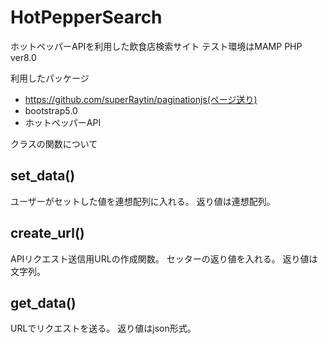 # HotPepperSearch
ホットペッパーAPIを利用した飲食店検索サイト
テスト環境はMAMP
PHP ver8.0

利用したパッケージ
- https://github.com/superRaytin/paginationjs(ページ送り)
- bootstrap5.0
- ホットペッパーAPI


クラスの関数について
## set_data()
ユーザーがセットした値を連想配列に入れる。
返り値は連想配列。

## create_url()
APIリクエスト送信用URLの作成関数。
セッターの返り値を入れる。
返り値は文字列。

## get_data()
URLでリクエストを送る。
返り値はjson形式。

